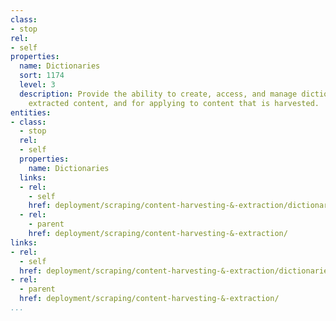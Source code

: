 ```yaml
---
class:
- stop
rel:
- self
properties:
  name: Dictionaries
  sort: 1174
  level: 3
  description: Provide the ability to create, access, and manage dictionaries from
    extracted content, and for applying to content that is harvested.
entities:
- class:
  - stop
  rel:
  - self
  properties:
    name: Dictionaries
  links:
  - rel:
    - self
    href: deployment/scraping/content-harvesting-&-extraction/dictionaries.md
  - rel:
    - parent
    href: deployment/scraping/content-harvesting-&-extraction/
links:
- rel:
  - self
  href: deployment/scraping/content-harvesting-&-extraction/dictionaries.md
- rel:
  - parent
  href: deployment/scraping/content-harvesting-&-extraction/
...
```

